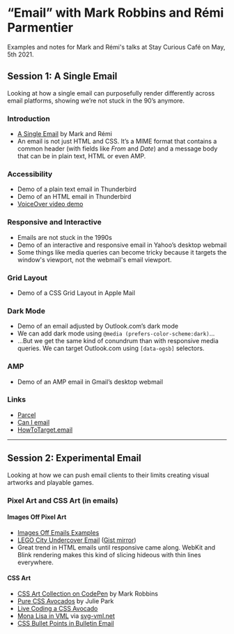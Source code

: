 # “Email” with Mark Robbins and Rémi Parmentier 

Examples and notes for Mark and Rémi's talks at Stay Curious Café on May, 5th 2021.

## Session 1: A Single Email

Looking at how a single email can purposefully render differently across email platforms, showing we’re not stuck in the 90’s anymore.

### Introduction

* [A Single Email](https://useparcel.com/e/bc910fb8-b746-4a3c-9fd7-397ec83f387f) by Mark and Rémi
* An email is not just HTML and CSS. It’s a MIME format that contains a common header (with fields like _From_ and _Date_) and a message body that can be in plain text, HTML or even AMP.

### Accessibility

* Demo of a plain text email in Thunderbird
* Demo of an HTML email in Thunderbird
* [VoiceOver video demo](https://youtu.be/XLP-0uid-SY)

### Responsive and Interactive

* Emails are not stuck in the 1990s
* Demo of an interactive and responsive email in Yahoo’s desktop webmail
* Some things like media queries can become tricky because it targets the window's viewport, not the webmail's email viewport.

### Grid Layout

* Demo of a CSS Grid Layout in Apple Mail

### Dark Mode

* Demo of an email adjusted by Outlook.com’s dark mode
* We can add dark mode using `@media (prefers-color-scheme:dark)`…
* …But we get the same kind of conundrum than with responsive media queries. We can target Outlook.com using `[data-ogsb]` selectors.

### AMP

* Demo of an AMP email in Gmail’s desktop webmail

### Links

* [Parcel](https://useparcel.com)
* [Can I email](https://www.caniemail.com)
* [HowToTarget.email](https://howtotarget.email)

---

## Session 2: Experimental Email

Looking at how we can push email clients to their limits creating visual artworks and playable games. 

### Pixel Art and CSS Art (in emails)

#### Images Off Pixel Art

* [Images Off Emails Examples](https://imgur.com/a/ATAdThu)
* [LEGO City Undercover Email](https://useparcel.com/e/9b41a78a-cbdd-45e7-92fb-f0757447b8f4) ([Gist mirror](https://gist.github.com/hteumeuleu/3818eded96f066d7b48a83c732c89156))
* Great trend in HTML emails until responsive came along. WebKit and Blink rendering makes this kind of slicing hideous with thin lines everywhere.

#### CSS Art

* [CSS Art Collection on CodePen](https://codepen.io/collection/XmpLYx) by Mark Robbins
* [Pure CSS Avocados](https://codepen.io/juliepark/pen/dBXXNZ) by Julie Park
* [Live Coding a CSS Avocado](https://useparcel.com/e/5939d7e3-02ac-450e-af73-5988aeb818a6)
* [Mona Lisa in VML](https://gist.github.com/hteumeuleu/74cacb32a132196ca30aed1004a51852) via [svg-vml.net](https://web.archive.org/web/20100302191425/http://www.svg-vml.net/Joconde.htm)
* [CSS Bullet Points in Bulletin Email](https://reallygoodemails.com/emails/-welcome-to-bulletin)